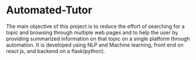 # Automated-Tutor
The main objective of this project is to reduce the effort of searching for a topic and browsing through multiple web pages and to help the user by providing summarized information on that topic on a single platform through automation. It is developed using NLP and Machine learning, front end on react js, and backend on a flask(python).
